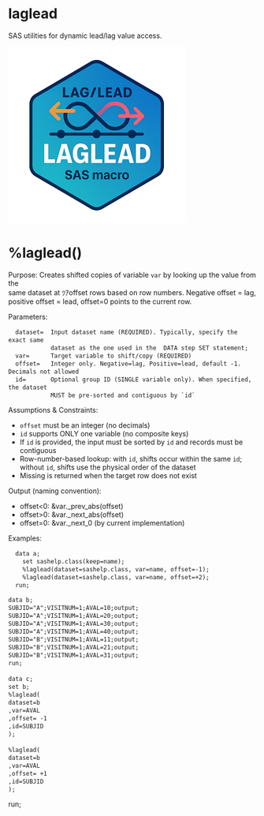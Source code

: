 # laglead
SAS utilities for dynamic lead/lag value access.

![laglead](./laglead_small.png)

# %laglead()
Purpose:
  Creates shifted copies of variable `var` by looking up the value from the  
  same dataset at ﾂｱoffset rows  based on row numbers. Negative offset = lag,  
  positive offset = lead, offset=0 points to the current row.  

Parameters:  
~~~text
  dataset=  Input dataset name (REQUIRED). Typically, specify the exact same  
            dataset as the one used in the  DATA step SET statement;  
  var=      Target variable to shift/copy (REQUIRED)  
  offset=   Integer only. Negative=lag, Positive=lead, default -1. Decimals not allowed  
  id=       Optional group ID (SINGLE variable only). When specified, the dataset  
            MUST be pre-sorted and contiguous by `id`
~~~

Assumptions & Constraints:  
  - `offset` must be an integer (no decimals)  
  - `id` supports ONLY one variable (no composite keys)  
  - If `id` is provided, the input must be sorted by `id` and records must be contiguous  
  - Row-number-based lookup: with `id`, shifts occur within the same `id`;  
    without `id`, shifts use the physical order of the dataset  
  - Missing is returned when the target row does not exist  

Output (naming convention):  
  - offset<0:  &var._prev_abs(offset)  
  - offset>0:  &var._next_abs(offset)  
  - offset=0:  &var._next_0 (by current implementation)  

Examples:  
~~~sas
  data a;
    set sashelp.class(keep=name);
    %laglead(dataset=sashelp.class, var=name, offset=-1);
    %laglead(dataset=sashelp.class, var=name, offset=+2);
  run;
~~~

~~~sas
data b;
SUBJID="A";VISITNUM=1;AVAL=10;output;
SUBJID="A";VISITNUM=1;AVAL=20;output;
SUBJID="A";VISITNUM=1;AVAL=30;output;
SUBJID="A";VISITNUM=1;AVAL=40;output;
SUBJID="B";VISITNUM=1;AVAL=11;output;
SUBJID="B";VISITNUM=1;AVAL=21;output;
SUBJID="B";VISITNUM=1;AVAL=31;output;
run;

data c;
set b;
%laglead(
dataset=b
,var=AVAL
,offset= -1
,id=SUBJID
);

%laglead(
dataset=b
,var=AVAL
,offset= +1
,id=SUBJID
);
~~~

run;
